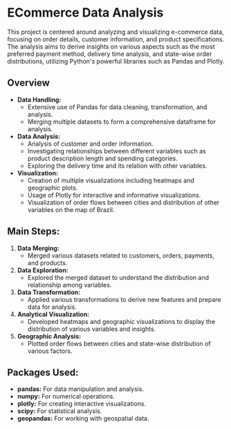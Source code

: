 # ECommerce Data Analysis
This project is centered around analyzing and visualizing e-commerce data, focusing on order details, customer information, and product specifications. The analysis aims to derive insights on various aspects such as the most preferred payment method, delivery time analysis, and state-wise order distributions, utilizing Python's powerful libraries such as Pandas and Plotly.

## Overview
- **Data Handling:**
  - Extensive use of Pandas for data cleaning, transformation, and analysis.
  - Merging multiple datasets to form a comprehensive dataframe for analysis.
- **Data Analysis:**
  - Analysis of customer and order information.
  - Investigating relationships between different variables such as product description length and spending categories.
  - Exploring the delivery time and its relation with other variables.
- **Visualization:**
  - Creation of multiple visualizations including heatmaps and geographic plots.
  - Usage of Plotly for interactive and informative visualizations.
  - Visualization of order flows between cities and distribution of other variables on the map of Brazil.

## Main Steps:
1. **Data Merging:**
   - Merged various datasets related to customers, orders, payments, and products.
2. **Data Exploration:**
   - Explored the merged dataset to understand the distribution and relationship among variables.
3. **Data Transformation:**
   - Applied various transformations to derive new features and prepare data for analysis.
4. **Analytical Visualization:**
   - Developed heatmaps and geographic visualizations to display the distribution of various variables and insights.
5. **Geographic Analysis:**
   - Plotted order flows between cities and state-wise distribution of various factors.

## Packages Used:
- **pandas:** For data manipulation and analysis.
- **numpy:** For numerical operations.
- **plotly:** For creating interactive visualizations.
- **scipy:** For statistical analysis.
- **geopandas:** For working with geospatial data.
